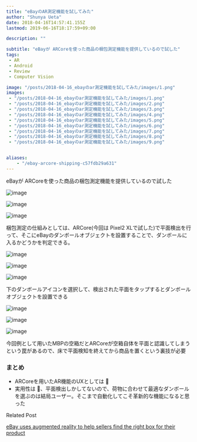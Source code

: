 ```yaml
---
title: "eBayのAR測定機能を試してみた"
author: "Shunya Ueta"
date: 2018-04-16T14:57:41.155Z
lastmod: 2019-06-16T18:17:59+09:00

description: ""

subtitle: "eBayが ARCoreを使った商品の梱包測定機能を提供しているので試した"
tags:
 - AR 
 - Android 
 - Review 
 - Computer Vision 

image: "/posts/2018-04-16_ebayのar測定機能を試してみた/images/1.png" 
images:
 - "/posts/2018-04-16_ebayのar測定機能を試してみた/images/1.png" 
 - "/posts/2018-04-16_ebayのar測定機能を試してみた/images/2.png" 
 - "/posts/2018-04-16_ebayのar測定機能を試してみた/images/3.png" 
 - "/posts/2018-04-16_ebayのar測定機能を試してみた/images/4.png" 
 - "/posts/2018-04-16_ebayのar測定機能を試してみた/images/5.png" 
 - "/posts/2018-04-16_ebayのar測定機能を試してみた/images/6.png" 
 - "/posts/2018-04-16_ebayのar測定機能を試してみた/images/7.png" 
 - "/posts/2018-04-16_ebayのar測定機能を試してみた/images/8.png" 
 - "/posts/2018-04-16_ebayのar測定機能を試してみた/images/9.png" 


aliases:
    - "/ebay-arcore-shipping-c57fdb29a631"
---
```


eBayが ARCoreを使った商品の梱包測定機能を提供しているので試した



![image](/posts/2018-04-16_ebayのar測定機能を試してみた/images/1.png)





![image](/posts/2018-04-16_ebayのar測定機能を試してみた/images/2.png)





![image](/posts/2018-04-16_ebayのar測定機能を試してみた/images/3.png)

梱包測定の仕組みとしては、ARCore(今回は Pixel2 XLで試した)で平面検出を行って、そこにeBayのダンボールオブジェクトを設置することで、ダンボールに入るかどうかを判定できる。



![image](/posts/2018-04-16_ebayのar測定機能を試してみた/images/4.png)





![image](/posts/2018-04-16_ebayのar測定機能を試してみた/images/5.png)





![image](/posts/2018-04-16_ebayのar測定機能を試してみた/images/6.png)

下のダンボールアイコンを選択して、検出された平面をタップするとダンボールオブジェクトを設置できる



![image](/posts/2018-04-16_ebayのar測定機能を試してみた/images/7.png)





![image](/posts/2018-04-16_ebayのar測定機能を試してみた/images/8.png)





![image](/posts/2018-04-16_ebayのar測定機能を試してみた/images/9.png)

今回例として用いたMBPの空箱だとARCoreが空箱自体を平面と認識してしまうという罠があるので、床で平面検知を終えてから商品を置くという裏技が必要

### まとめ

*   ARCoreを用いたAR機能のUXとしては 🙆
*   実用性は 🙅、平面検出しかしてないので、荷物に合わせて最適なダンボールを選ぶのは結局ユーザー。そこまで自動化してこそ革新的な機能になると思った

Related Post

[eBay uses augmented reality to help sellers find the right box for their product](https://venturebeat.com/2018/03/19/ebay-uses-augmented-reality-to-help-sellers-find-the-right-box-for-their-product/)
